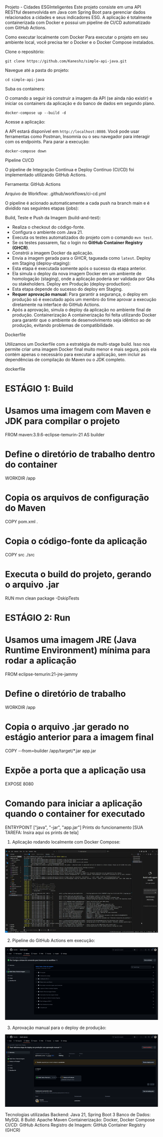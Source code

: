 Projeto - Cidades ESGInteligentes
Este projeto consiste em uma API RESTful desenvolvida em Java com Spring Boot para gerenciar dados relacionados a cidades e seus indicadores ESG. A aplicação é totalmente containerizada com Docker e possui um pipeline de CI/CD automatizado com GitHub Actions.

Como executar localmente com Docker
Para executar o projeto em seu ambiente local, você precisa ter o Docker e o Docker Compose instalados.

Clone o repositório:

    git clone https://github.com/Kaneshz/simple-api-java.git

Navegue até a pasta do projeto:

    cd simple-api-java

Suba os containers:

O comando a seguir irá construir a imagem da API (se ainda não existir) e iniciar os containers da aplicação e do banco de dados em segundo plano.

    docker-compose up --build -d

Acesse a aplicação:

A API estará disponível em `http://localhost:8080`. Você pode usar ferramentas como Postman, Insomnia ou o seu navegador para interagir com os endpoints.
Para parar a execução:

    docker-compose down


Pipeline CI/CD

O pipeline de Integração Contínua e Deploy Contínuo (CI/CD) foi implementado utilizando GitHub Actions.

Ferramenta: GitHub Actions

Arquivo de Workflow: .github/workflows/ci-cd.yml

O pipeline é acionado automaticamente a cada push na branch main e é dividido nas seguintes etapas (jobs):

Build, Teste e Push da Imagem (build-and-test):
*   Realiza o checkout do código-fonte.
*   Configura o ambiente com Java 21.
*   Executa os testes automatizados do projeto com o comando `mvn test`.
*   Se os testes passarem, faz o login no **GitHub Container Registry (GHCR)**.
*   Constrói a imagem Docker da aplicação.
*   Envia a imagem gerada para o GHCR, tagueada como `latest`.
Deploy em Staging (deploy-staging):
*   Esta etapa é executada somente após o sucesso da etapa anterior.
*   Ela simula o deploy da nova imagem Docker em um ambiente de homologação (staging), onde a aplicação poderia ser validada por QAs ou stakeholders.
Deploy em Produção (deploy-production):
*   Esta etapa depende do sucesso do deploy em Staging.
*   **Requer aprovação manual:** Para garantir a segurança, o deploy em produção só é executado após um membro do time aprovar a execução diretamente na interface do GitHub Actions.
*   Após a aprovação, simula o deploy da aplicação no ambiente final de produção.
Containerização
A containerização foi feita utilizando Docker para garantir que o ambiente de desenvolvimento seja idêntico ao de produção, evitando problemas de compatibilidade.

Dockerfile

Utilizamos um Dockerfile com a estratégia de multi-stage build. Isso nos permite criar uma imagem Docker final muito menor e mais segura, pois ela contém apenas o necessário para executar a aplicação, sem incluir as dependências de compilação do Maven ou o JDK completo.

dockerfile


# ESTÁGIO 1: Build
# Usamos uma imagem com Maven e JDK para compilar o projeto
FROM maven:3.9.6-eclipse-temurin-21 AS builder

# Define o diretório de trabalho dentro do container
WORKDIR /app

# Copia os arquivos de configuração do Maven
COPY pom.xml .

# Copia o código-fonte da aplicação
COPY src ./src

# Executa o build do projeto, gerando o arquivo .jar
RUN mvn clean package -DskipTests

# ESTÁGIO 2: Run
# Usamos uma imagem JRE (Java Runtime Environment) mínima para rodar a aplicação
FROM eclipse-temurin:21-jre-jammy

# Define o diretório de trabalho
WORKDIR /app

# Copia o arquivo .jar gerado no estágio anterior para a imagem final
COPY --from=builder /app/target/*.jar app.jar

# Expõe a porta que a aplicação usa
EXPOSE 8080

# Comando para iniciar a aplicação quando o container for executado
ENTRYPOINT ["java", "-jar", "app.jar"]
Prints do funcionamento
[SUA TAREFA: Insira aqui os prints de tela]

1. Aplicação rodando localmente com Docker Compose:

<img src="https://raw.githubusercontent.com/Kaneshz/simple-api-java/main/assets/images/docker-compose-up.png" alt="Aplicação rodando com Docker Compose">

2. Pipeline do GitHub Actions em execução:

<img src="https://raw.githubusercontent.com/Kaneshz/simple-api-java/main/assets/images/PRINT2.png" alt="Pipeline do GitHub Actions em execução">

3. Aprovação manual para o deploy de produção:

<img src="https://raw.githubusercontent.com/Kaneshz/simple-api-java/main/assets/images/Print4.png" alt="Aprovação manual para deploy">

Tecnologias utilizadas
Backend: Java 21, Spring Boot 3
Banco de Dados: MySQL 8
Build: Apache Maven
Containerização: Docker, Docker Compose
CI/CD: GitHub Actions
Registro de Imagem: GitHub Container Registry (GHCR)
